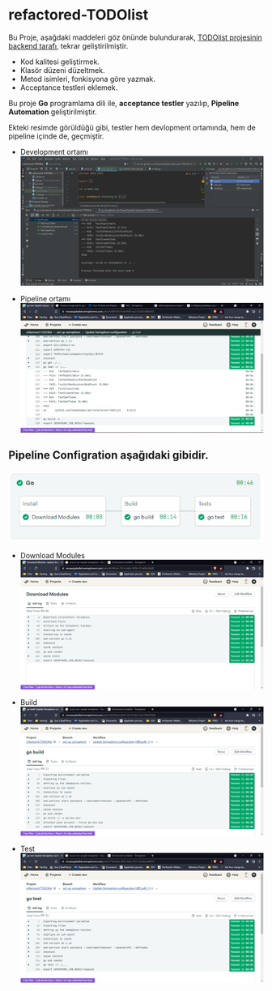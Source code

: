 # refactored-TODOlist

Bu Proje, aşağdaki maddeleri göz önünde bulundurarak, [TODOlist projesinin backend tarafı](https://github.com/MoaazGaballah/TODOlist/#/), tekrar geliştirilmiştir.

* Kod kalitesi geliştirmek.
* Klasör düzeni  düzeltmek.
* Metod isimleri, fonkisyona göre yazmak.
* Acceptance testleri eklemek.


Bu proje **Go** programlama dili ile, **acceptance testler** yazılıp, **Pipeline Automation** geliştirilmiştir.

Ekteki resimde görüldüğü gibi, testler hem devlopment ortamında, hem de pipeline içinde de, geçmiştir. 

* Development ortamı
![alt text](https://github.com/MoaazGaballah/TODOlist/blob/main/backend/Tests%20Development.png)

* Pipeline ortamı
![alt text](https://github.com/MoaazGaballah/TODOlist/blob/main/backend/Tests%20Pipeline.png)

## Pipeline Configration aşağıdaki gibidir.
![alt text](https://github.com/MoaazGaballah/TODOlist/blob/main/backend/Configration.png)

* Download Modules
![alt text](https://github.com/MoaazGaballah/TODOlist/blob/main/backend/download-modules.png)

* Build
![alt text](https://github.com/MoaazGaballah/TODOlist/blob/main/backend/Build.png)

* Test
![alt text](https://github.com/MoaazGaballah/TODOlist/blob/main/backend/test.png)
